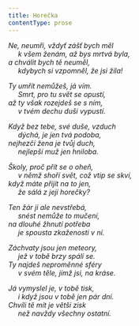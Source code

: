 ```yaml
---
title: Horečka
contentType: prose
---
```


<section>

_Ne, neumři, vždyť zášť bych měl  
     k všem ženám, až bys mrtvá byla,  
a chválit bych tě neuměl,  
     kdybych si vzpomněl, že jsi žila!_

</section>

<section>

_Ty umřít nemůžeš, já vím.  
     Smrt, pro tu svět se opustí,  
až ty však rozejdeš se s ním,  
     v tvém dechu duši vypustí._

</section>

<section>

_Když bez tebe, své duše, vzduch  
     dýchá, je jen tvá podoba,  
nejhezčí žena je tvůj duch,  
     nejlepší muž jen hniloba._

</section>

<section>

_Školy, proč přít se o oheň,  
     v němž shoří svět, což vtip se skví,  
když máte přijít na to jen,  
     že sálá z její horečky?_

</section>

<section>

_Ten žár ji ale nevstřebá,  
     snést nemůže to mučení,  
na dlouhé žhnutí potřeba  
     je spousta zkaženosti v ní._

</section>

<section>

_Záchvaty jsou jen meteory,  
     jež v tobě brzy spálí se.  
Ty najdeš neproměnné sféry  
     v svém těle, jímž jsi, na kráse._

</section>

<section>

_Já vymyslel je, v tobě tisk,  
     i když jsou v tobě jen pár dní.  
Chvíli tě mít je větší zisk  
     než navždy všechny ostatní._

</section>
